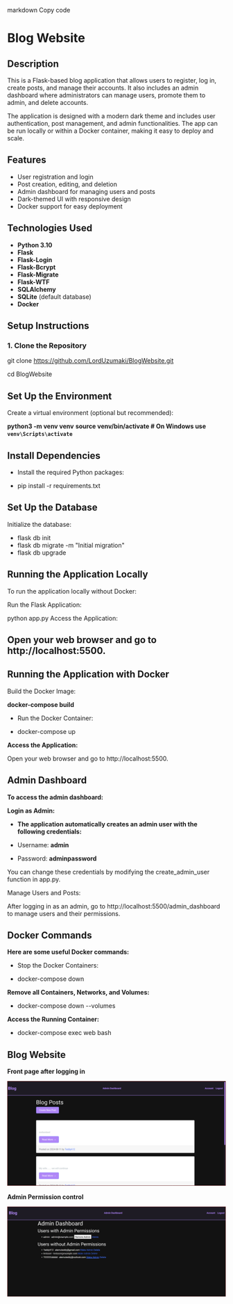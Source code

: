 markdown
Copy code
# Blog Website

## Description

This is a Flask-based blog application that allows users to register, log in, create posts, and manage their accounts. It also includes an admin dashboard where administrators can manage users, promote them to admin, and delete accounts.

The application is designed with a modern dark theme and includes user authentication, post management, and admin functionalities. The app can be run locally or within a Docker container, making it easy to deploy and scale.

## Features

- User registration and login
- Post creation, editing, and deletion
- Admin dashboard for managing users and posts
- Dark-themed UI with responsive design
- Docker support for easy deployment

## Technologies Used

- **Python 3.10**
- **Flask**
- **Flask-Login**
- **Flask-Bcrypt**
- **Flask-Migrate**
- **Flask-WTF**
- **SQLAlchemy**
- **SQLite** (default database)
- **Docker**

## Setup Instructions

### 1. Clone the Repository


git clone https://github.com/LordUzumaki/BlogWebsite.git

cd BlogWebsite

## Set Up the Environment
Create a virtual environment (optional but recommended):

**python3 -m venv venv**
**source venv/bin/activate  # On Windows use `venv\Scripts\activate`**
## Install Dependencies
- Install the required Python packages:


- pip install -r requirements.txt

## Set Up the Database
Initialize the database:

- flask db init
- flask db migrate -m "Initial migration"
- flask db upgrade

## Running the Application Locally
To run the application locally without Docker:

Run the Flask Application:

python app.py
Access the Application:

## Open your web browser and go to http://localhost:5500.

## Running the Application with Docker
Build the Docker Image:

**docker-compose build**
 - Run the Docker Container:

 - docker-compose up

**Access the Application:**

Open your web browser and go to http://localhost:5500.

## Admin Dashboard

**To access the admin dashboard:**

**Login as Admin:**

- **The application automatically creates an admin user with the following credentials:**

- Username: **admin**
- Password: **adminpassword**

You can change these credentials by modifying the create_admin_user function in app.py.

Manage Users and Posts:

After logging in as an admin, go to http://localhost:5500/admin_dashboard to manage users and their permissions.

## Docker Commands
**Here are some useful Docker commands:**

- Stop the Docker Containers:

- docker-compose down

**Remove all Containers, Networks, and Volumes:**

- docker-compose down --volumes

**Access the Running Container:**

- docker-compose exec web bash

## Blog Website

**Front page after logging in**

![My Blog Screenshot](img/PracticeFullstackDev.png)

**Admin Permission control**

![Admin Permission Control](img/admin_control.png)